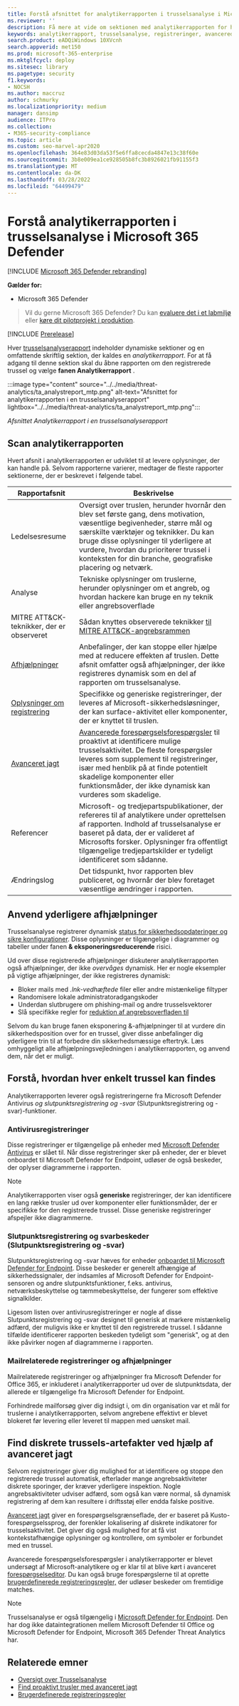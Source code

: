 ```yaml
---
title: Forstå afsnittet for analytikerrapporten i trusselsanalyse i Microsoft 365 Defender
ms.reviewer: ''
description: Få mere at vide om sektionen med analytikerrapporten for hver trusselsanalyserapport. Forstå, hvordan den giver oplysninger om trusler, afhjælpninger, registreringer, avancerede forespørgselsforespørgsler og meget mere.
keywords: analytikerrapport, trusselsanalyse, registreringer, avancerede forespørgselsforespørgsler, afhjælpninger,
search.product: eADQiWindows 10XVcnh
search.appverid: met150
ms.prod: microsoft-365-enterprise
ms.mktglfcycl: deploy
ms.sitesec: library
ms.pagetype: security
f1.keywords:
- NOCSH
ms.author: maccruz
author: schmurky
ms.localizationpriority: medium
manager: dansimp
audience: ITPro
ms.collection:
- M365-security-compliance
ms.topic: article
ms.custom: seo-marvel-apr2020
ms.openlocfilehash: 364e83d03da53f5e6ffa8cecda4847e13c38f60e
ms.sourcegitcommit: 3b8e009ea1ce928505b8fc3b8926021fb91155f3
ms.translationtype: MT
ms.contentlocale: da-DK
ms.lasthandoff: 03/28/2022
ms.locfileid: "64499479"
---
```

# <a name="understand-the-analyst-report-in-threat-analytics-in-microsoft-365-defender"></a>Forstå analytikerrapporten i trusselsanalyse i Microsoft 365 Defender

[!INCLUDE [Microsoft 365 Defender rebranding](../includes/microsoft-defender.md)]

**Gælder for:**

- Microsoft 365 Defender

> Vil du gerne Microsoft 365 Defender? Du kan [evaluere det i et labmiljø](m365d-evaluation.md?ocid=cx-docs-MTPtriallab) eller [køre dit pilotprojekt i produktion](m365d-pilot.md?ocid=cx-evalpilot).
>

[!INCLUDE [Prerelease](../includes/prerelease.md)]

Hver [trusselsanalyserapport](threat-analytics.md) indeholder dynamiske sektioner og en omfattende skriftlig sektion, der kaldes en _analytikerrapport_. For at få adgang til denne sektion skal du åbne rapporten om den registrerede trussel og vælge **fanen Analytikerrapport** .

:::image type="content" source="../../media/threat-analytics/ta_analystreport_mtp.png" alt-text="Afsnittet for analytikerrapporten i en trusselsanalyserapport" lightbox="../../media/threat-analytics/ta_analystreport_mtp.png":::

_Afsnittet Analytikerrapport i en trusselsanalyserapport_

## <a name="scan-the-analyst-report"></a>Scan analytikerrapporten

Hvert afsnit i analytikerrapporten er udviklet til at levere oplysninger, der kan handle på. Selvom rapporterne varierer, medtager de fleste rapporter sektionerne, der er beskrevet i følgende tabel.

| Rapportafsnit | Beskrivelse |
|--|--|
| Ledelsesresume | Oversigt over truslen, herunder hvornår den blev set første gang, dens motivation, væsentlige begivenheder, større mål og særskilte værktøjer og teknikker. Du kan bruge disse oplysninger til yderligere at vurdere, hvordan du prioriterer trussel i konteksten for din branche, geografiske placering og netværk. |
| Analyse | Tekniske oplysninger om truslerne, herunder oplysninger om et angreb, og hvordan hackere kan bruge en ny teknik eller angrebsoverflade |
| MITRE ATT&CK-teknikker, der er observeret | Sådan knyttes observerede teknikker [til MITRE ATT&CK-angrebsrammen](https://attack.mitre.org/) |
| [Afhjælpninger](#apply-additional-mitigations) | Anbefalinger, der kan stoppe eller hjælpe med at reducere effekten af truslen. Dette afsnit omfatter også afhjælpninger, der ikke registreres dynamisk som en del af rapporten om trusselsanalyse. |
| [Oplysninger om registrering](#understand-how-each-threat-can-be-detected) | Specifikke og generiske registreringer, der leveres af Microsoft-sikkerhedsløsninger, der kan surface-aktivitet eller komponenter, der er knyttet til truslen. |
| [Avanceret jagt](#find-subtle-threat-artifacts-using-advanced-hunting) | [Avancerede forespørgselsforespørgsler](advanced-hunting-overview.md) til proaktivt at identificere mulige trusselsaktivitet. De fleste forespørgsler leveres som supplement til registreringer, især med henblik på at finde potentielt skadelige komponenter eller funktionsmåder, der ikke dynamisk kan vurderes som skadelige. |
| Referencer | Microsoft- og tredjepartspublikationer, der refereres til af analytikere under oprettelsen af rapporten. Indhold af trusselsanalyse er baseret på data, der er valideret af Microsofts forsker. Oplysninger fra offentligt tilgængelige tredjepartskilder er tydeligt identificeret som sådanne. |
| Ændringslog | Det tidspunkt, hvor rapporten blev publiceret, og hvornår der blev foretaget væsentlige ændringer i rapporten. |

## <a name="apply-additional-mitigations"></a>Anvend yderligere afhjælpninger

Trusselsanalyse registrerer dynamisk [status for sikkerhedsopdateringer og sikre konfigurationer](threat-analytics.md#exposure-and-mitigations-review-list-of-mitigations-and-the-status-of-your-devices). Disse oplysninger er tilgængelige i diagrammer og tabeller under fanen **& eksponeringsreducerende** risici.

Ud over disse registrerede afhjælpninger diskuterer analytikerrapporten også afhjælpninger, der ikke _overvåges_ dynamisk. Her er nogle eksempler på vigtige afhjælpninger, der ikke registreres dynamisk:

- Bloker mails med _.lnk-vedhæftede_ filer eller andre mistænkelige filtyper
- Randomisere lokale administratoradgangskoder
- Underdan slutbrugere om phishing-mail og andre trusselsvektorer
- Slå specifikke regler for [reduktion af angrebsoverfladen til](/windows/security/threat-protection/microsoft-defender-atp/attack-surface-reduction)

Selvom du kan bruge fanen  eksponering &-afhjælpninger til at vurdere din sikkerhedsposition over for en trussel, giver disse anbefalinger dig yderligere trin til at forbedre din sikkerhedsmæssige eftertryk. Læs omhyggeligt alle afhjælpningsvejledningen i analytikerrapporten, og anvend dem, når det er muligt.

## <a name="understand-how-each-threat-can-be-detected"></a>Forstå, hvordan hver enkelt trussel kan findes

Analytikerrapporten leverer også registreringerne fra Microsoft Defender Antivirus _og slutpunktsregistrering og -svar_ (Slutpunktsregistrering og -svar)-funktioner.

### <a name="antivirus-detections"></a>Antivirusregistreringer

Disse registreringer er tilgængelige på enheder med [Microsoft Defender Antivirus](/windows/security/threat-protection/microsoft-defender-antivirus/microsoft-defender-antivirus-in-windows-10) er slået til. Når disse registreringer sker på enheder, der er blevet onboardet til Microsoft Defender for Endpoint, udløser de også beskeder, der oplyser diagrammerne i rapporten.

>[!NOTE]
>Analytikerrapporten viser også **generiske** registreringer, der kan identificere en lang række trusler ud over komponenter eller funktionsmåder, der er specifikke for den registrerede trussel. Disse generiske registreringer afspejler ikke diagrammerne.

### <a name="endpoint-detection-and-response-edr-alerts"></a>Slutpunktsregistrering og svarbeskeder (Slutpunktsregistrering og -svar)

Slutpunktsregistrering og -svar hæves for enheder [onboardet til Microsoft Defender for Endpoint](/windows/security/threat-protection/microsoft-defender-atp/onboard-configure). Disse beskeder er generelt afhængige af sikkerhedssignaler, der indsamles af Microsoft Defender for Endpoint-sensoren og andre slutpunktsfunktioner, f.eks. antivirus, netværksbeskyttelse og tæmmebeskyttelse, der fungerer som effektive signalkilder.

Ligesom listen over antivirusregistreringer er nogle af disse Slutpunktsregistrering og -svar designet til generisk at markere mistænkelig adfærd, der muligvis ikke er knyttet til den registrerede trussel. I sådanne tilfælde identificerer rapporten beskeden tydeligt som "generisk", og at den ikke påvirker nogen af diagrammerne i rapporten.

### <a name="email-related-detections-and-mitigations"></a>Mailrelaterede registreringer og afhjælpninger

Mailrelaterede registreringer og afhjælpninger fra Microsoft Defender for Office 365, er inkluderet i analytikerrapporter ud over de slutpunktsdata, der allerede er tilgængelige fra Microsoft Defender for Endpoint.

Forhindrede mailforsøg giver dig indsigt i, om din organisation var et mål for truslerne i analytikerrapporten, selvom angrebene effektivt er blevet blokeret før levering eller leveret til mappen med uønsket mail.

## <a name="find-subtle-threat-artifacts-using-advanced-hunting"></a>Find diskrete trussels-artefakter ved hjælp af avanceret jagt

Selvom registreringer giver dig mulighed for at identificere og stoppe den registrerede trussel automatisk, efterlader mange angrebsaktiviteter diskrete sporinger, der kræver yderligere inspektion. Nogle angrebsaktiviteter udviser adfærd, som også kan være normal, så dynamisk registrering af dem kan resultere i driftsstøj eller endda falske positive.

[Avanceret jagt](advanced-hunting-overview.md) giver en forespørgselsgrænseflade, der er baseret på Kusto-forespørgselssprog, der forenkler lokalisering af diskrete indikatorer for trusselsaktivitet. Det giver dig også mulighed for at få vist kontekstafhængige oplysninger og kontrollere, om symboler er forbundet med en trussel.

Avancerede forespørgselsforespørgsler i analytikerrapporter er blevet undersøgt af Microsoft-analytikere og er klar til at blive kørt i avanceret [forespørgselseditor](https://security.microsoft.com/advanced-hunting). Du kan også bruge forespørgslerne til at oprette [brugerdefinerede registreringsregler,](custom-detection-rules.md) der udløser beskeder om fremtidige matches.

>[!NOTE]
> Trusselsanalyse er også tilgængelig i [Microsoft Defender for Endpoint](/windows/security/threat-protection/microsoft-defender-atp/threat-analytics). Den har dog ikke dataintegrationen mellem Microsoft Defender til Office og Microsoft Defender for Endpoint, Microsoft 365 Defender Threat Analytics har.

## <a name="related-topics"></a>Relaterede emner

- [Oversigt over Trusselsanalyse](threat-analytics.md)
- [Find proaktivt trusler med avanceret jagt](advanced-hunting-overview.md)
- [Brugerdefinerede registreringsregler](custom-detection-rules.md)
